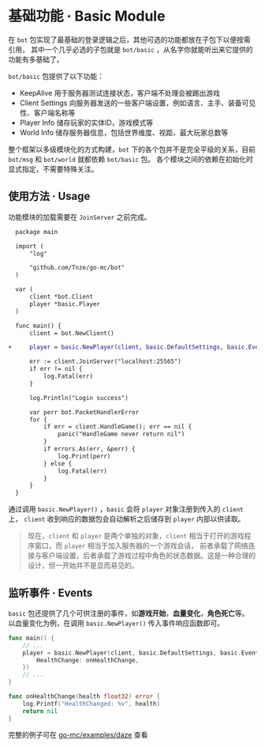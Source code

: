 # 基础功能 · Basic Module

在 `bot` 包实现了最基础的登录逻辑之后，其他可选的功能都放在子包下以便按需引用，
其中一个几乎必选的子包就是 `bot/basic` ，从名字你就能听出来它提供的功能有多基础了。

`bot/basic` 包提供了以下功能：

- KeepAlive 用于服务器测试连接状态，客户端不处理会被踢出游戏
- Client Settings 向服务器发送的一些客户端设置，例如语言、主手、装备可见性、客户端名称等
- Player Info 储存玩家的实体ID，游戏模式等
- World Info 储存服务器信息，包括世界维度、视距、最大玩家总数等

整个框架以多级模块化的方式构建，`bot` 下的各个包并不是完全平级的关系，目前 `bot/msg` 和 `bot/world` 就都依赖 `bot/basic` 包。
各个模块之间的依赖在初始化时显式指定，不需要特殊关注。

## 使用方法 · Usage

功能模块的加载需要在 `JoinServer` 之前完成。

```diff
  package main

  import (
      "log"

      "github.com/Tnze/go-mc/bot"
  )

  var (
      client *bot.Client
      player *basic.Player
  )

  func main() {
      client = bot.NewClient()

+     player = basic.NewPlayer(client, basic.DefaultSettings, basic.EventsListener{})

      err := client.JoinServer("localhost:25565")
      if err != nil {
          log.Fatal(err)
      }

      log.Println("Login success")

      var perr bot.PacketHandlerError
      for {
          if err = client.HandleGame(); err == nil {
              panic("HandleGame never return nil")
          }
          if errors.As(err, &perr) {
              log.Print(perr)
          } else {
              log.Fatal(err)
          }
      }
  }
```

通过调用 `basic.NewPlayer()` ，`basic` 会将 `player` 对象注册到传入的 `client` 上，
`client` 收到响应的数据包会自动解析之后储存到 `player` 内部以供读取。

> 现在，`client` 和 `player` 是两个单独的对象，`client` 相当于打开的游戏程序窗口，而 `player` 相当于加入服务器的一个游戏会话，
> 前者承载了网络连接与客户端设置，后者承载了游戏过程中角色的状态数据。这是一种合理的设计，但一开始并不是显而易见的。

## 监听事件 · Events

`basic` 包还提供了几个可供注册的事件，如**游戏开始**，**血量变化**，**角色死亡**等。
以血量变化为例，在调用 `basic.NewPlayer()` 传入事件响应函数即可。

```go
func main() {
	// ...
    player = basic.NewPlayer(client, basic.DefaultSettings, basic.EventsListener{
        HealthChange: onHealthChange,
    })
	// ...
}

func onHealthChange(health float32) error {
    log.Printf("HealthChanged: %v", health)
    return nil
}
```

完整的例子可在 [go-mc/examples/daze](https://github.com/Tnze/go-mc/tree/master/examples/daze) 查看
